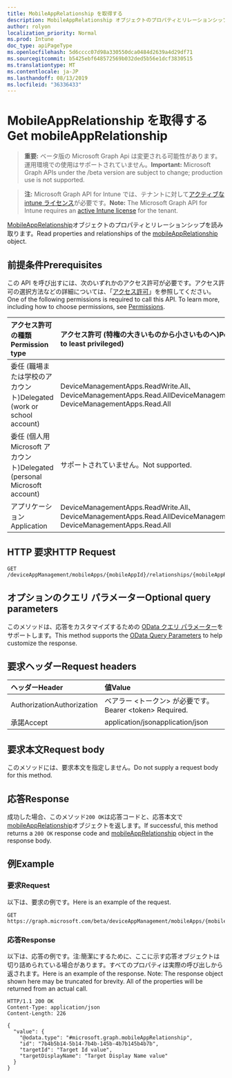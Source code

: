 ```yaml
---
title: MobileAppRelationship を取得する
description: MobileAppRelationship オブジェクトのプロパティとリレーションシップを読み取ります。
author: rolyon
localization_priority: Normal
ms.prod: Intune
doc_type: apiPageType
ms.openlocfilehash: 5d6cccc07d98a330550dca0484d2639a4d29df71
ms.sourcegitcommit: b5425ebf648572569b032ded5b56e1dcf3830515
ms.translationtype: MT
ms.contentlocale: ja-JP
ms.lasthandoff: 08/13/2019
ms.locfileid: "36336433"
---
```

# <a name="get-mobileapprelationship"></a><span data-ttu-id="9a27f-103">MobileAppRelationship を取得する</span><span class="sxs-lookup"><span data-stu-id="9a27f-103">Get mobileAppRelationship</span></span>

> <span data-ttu-id="9a27f-104">**重要:** ベータ版の Microsoft Graph Api は変更される可能性があります。運用環境での使用はサポートされていません。</span><span class="sxs-lookup"><span data-stu-id="9a27f-104">**Important:** Microsoft Graph APIs under the /beta version are subject to change; production use is not supported.</span></span>

> <span data-ttu-id="9a27f-105">**注:** Microsoft Graph API for Intune では、テナントに対して[アクティブな intune ライセンス](https://go.microsoft.com/fwlink/?linkid=839381)が必要です。</span><span class="sxs-lookup"><span data-stu-id="9a27f-105">**Note:** The Microsoft Graph API for Intune requires an [active Intune license](https://go.microsoft.com/fwlink/?linkid=839381) for the tenant.</span></span>

<span data-ttu-id="9a27f-106">[MobileAppRelationship](../resources/intune-apps-mobileapprelationship.md)オブジェクトのプロパティとリレーションシップを読み取ります。</span><span class="sxs-lookup"><span data-stu-id="9a27f-106">Read properties and relationships of the [mobileAppRelationship](../resources/intune-apps-mobileapprelationship.md) object.</span></span>

## <a name="prerequisites"></a><span data-ttu-id="9a27f-107">前提条件</span><span class="sxs-lookup"><span data-stu-id="9a27f-107">Prerequisites</span></span>
<span data-ttu-id="9a27f-p101">この API を呼び出すには、次のいずれかのアクセス許可が必要です。アクセス許可の選択方法などの詳細については、「[アクセス許可](/graph/permissions-reference)」を参照してください。</span><span class="sxs-lookup"><span data-stu-id="9a27f-p101">One of the following permissions is required to call this API. To learn more, including how to choose permissions, see [Permissions](/graph/permissions-reference).</span></span>

|<span data-ttu-id="9a27f-110">アクセス許可の種類</span><span class="sxs-lookup"><span data-stu-id="9a27f-110">Permission type</span></span>|<span data-ttu-id="9a27f-111">アクセス許可 (特権の大きいものから小さいものへ)</span><span class="sxs-lookup"><span data-stu-id="9a27f-111">Permissions (from most to least privileged)</span></span>|
|:---|:---|
|<span data-ttu-id="9a27f-112">委任 (職場または学校のアカウント)</span><span class="sxs-lookup"><span data-stu-id="9a27f-112">Delegated (work or school account)</span></span>|<span data-ttu-id="9a27f-113">DeviceManagementApps.ReadWrite.All、DeviceManagementApps.Read.All</span><span class="sxs-lookup"><span data-stu-id="9a27f-113">DeviceManagementApps.ReadWrite.All, DeviceManagementApps.Read.All</span></span>|
|<span data-ttu-id="9a27f-114">委任 (個人用 Microsoft アカウント)</span><span class="sxs-lookup"><span data-stu-id="9a27f-114">Delegated (personal Microsoft account)</span></span>|<span data-ttu-id="9a27f-115">サポートされていません。</span><span class="sxs-lookup"><span data-stu-id="9a27f-115">Not supported.</span></span>|
|<span data-ttu-id="9a27f-116">アプリケーション</span><span class="sxs-lookup"><span data-stu-id="9a27f-116">Application</span></span>|<span data-ttu-id="9a27f-117">DeviceManagementApps.ReadWrite.All、DeviceManagementApps.Read.All</span><span class="sxs-lookup"><span data-stu-id="9a27f-117">DeviceManagementApps.ReadWrite.All, DeviceManagementApps.Read.All</span></span>|

## <a name="http-request"></a><span data-ttu-id="9a27f-118">HTTP 要求</span><span class="sxs-lookup"><span data-stu-id="9a27f-118">HTTP Request</span></span>
<!-- {
  "blockType": "ignored"
}
-->
``` http
GET /deviceAppManagement/mobileApps/{mobileAppId}/relationships/{mobileAppRelationshipId}
```

## <a name="optional-query-parameters"></a><span data-ttu-id="9a27f-119">オプションのクエリ パラメーター</span><span class="sxs-lookup"><span data-stu-id="9a27f-119">Optional query parameters</span></span>
<span data-ttu-id="9a27f-120">このメソッドは、応答をカスタマイズするための [OData クエリ パラメーター](https://docs.microsoft.com/en-us/graph/query-parameters)をサポートします。</span><span class="sxs-lookup"><span data-stu-id="9a27f-120">This method supports the [OData Query Parameters](https://docs.microsoft.com/en-us/graph/query-parameters) to help customize the response.</span></span>

## <a name="request-headers"></a><span data-ttu-id="9a27f-121">要求ヘッダー</span><span class="sxs-lookup"><span data-stu-id="9a27f-121">Request headers</span></span>
|<span data-ttu-id="9a27f-122">ヘッダー</span><span class="sxs-lookup"><span data-stu-id="9a27f-122">Header</span></span>|<span data-ttu-id="9a27f-123">値</span><span class="sxs-lookup"><span data-stu-id="9a27f-123">Value</span></span>|
|:---|:---|
|<span data-ttu-id="9a27f-124">Authorization</span><span class="sxs-lookup"><span data-stu-id="9a27f-124">Authorization</span></span>|<span data-ttu-id="9a27f-125">ベアラー &lt;トークン&gt; が必要です。</span><span class="sxs-lookup"><span data-stu-id="9a27f-125">Bearer &lt;token&gt; Required.</span></span>|
|<span data-ttu-id="9a27f-126">承諾</span><span class="sxs-lookup"><span data-stu-id="9a27f-126">Accept</span></span>|<span data-ttu-id="9a27f-127">application/json</span><span class="sxs-lookup"><span data-stu-id="9a27f-127">application/json</span></span>|

## <a name="request-body"></a><span data-ttu-id="9a27f-128">要求本文</span><span class="sxs-lookup"><span data-stu-id="9a27f-128">Request body</span></span>
<span data-ttu-id="9a27f-129">このメソッドには、要求本文を指定しません。</span><span class="sxs-lookup"><span data-stu-id="9a27f-129">Do not supply a request body for this method.</span></span>

## <a name="response"></a><span data-ttu-id="9a27f-130">応答</span><span class="sxs-lookup"><span data-stu-id="9a27f-130">Response</span></span>
<span data-ttu-id="9a27f-131">成功した場合、このメソッド`200 OK`は応答コードと、応答本文で[mobileAppRelationship](../resources/intune-apps-mobileapprelationship.md)オブジェクトを返します。</span><span class="sxs-lookup"><span data-stu-id="9a27f-131">If successful, this method returns a `200 OK` response code and [mobileAppRelationship](../resources/intune-apps-mobileapprelationship.md) object in the response body.</span></span>

## <a name="example"></a><span data-ttu-id="9a27f-132">例</span><span class="sxs-lookup"><span data-stu-id="9a27f-132">Example</span></span>

### <a name="request"></a><span data-ttu-id="9a27f-133">要求</span><span class="sxs-lookup"><span data-stu-id="9a27f-133">Request</span></span>
<span data-ttu-id="9a27f-134">以下は、要求の例です。</span><span class="sxs-lookup"><span data-stu-id="9a27f-134">Here is an example of the request.</span></span>
``` http
GET https://graph.microsoft.com/beta/deviceAppManagement/mobileApps/{mobileAppId}/relationships/{mobileAppRelationshipId}
```

### <a name="response"></a><span data-ttu-id="9a27f-135">応答</span><span class="sxs-lookup"><span data-stu-id="9a27f-135">Response</span></span>
<span data-ttu-id="9a27f-p102">以下は、応答の例です。注:簡潔にするために、ここに示す応答オブジェクトは切り詰められている場合があります。すべてのプロパティは実際の呼び出しから返されます。</span><span class="sxs-lookup"><span data-stu-id="9a27f-p102">Here is an example of the response. Note: The response object shown here may be truncated for brevity. All of the properties will be returned from an actual call.</span></span>
``` http
HTTP/1.1 200 OK
Content-Type: application/json
Content-Length: 226

{
  "value": {
    "@odata.type": "#microsoft.graph.mobileAppRelationship",
    "id": "7b4b5b14-5b14-7b4b-145b-4b7b145b4b7b",
    "targetId": "Target Id value",
    "targetDisplayName": "Target Display Name value"
  }
}
```






